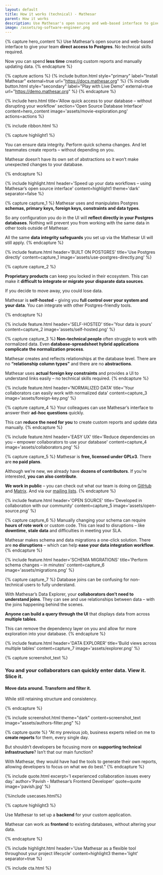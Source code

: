 ```yaml
---
layout: default
title: How it works (technical) - Mathesar
parent: How it works
description: Use Mathesar's open source and web-based interface to give your team direct access to Postgres. No technical skills required. Now you can spend less time creating custom reports and manually updating data.
image: /assets/og-software-engineer.png
---
```


{% capture hero_content %}
Use Mathesar’s open source and web-based interface to give your team **direct access to Postgres**. No technical skills required.

Now you can spend **less time** creating custom reports and manually updating data.
{% endcapture %}

{% capture actions %}
{% include button.html style="primary" label="Install Mathesar" external=true url="https://docs.mathesar.org" %}
{% include button.html style="secondary" label="Play with Live Demo" external=true url="https://demo.mathesar.org" %}
{% endcapture %}

{% include hero.html
title='Allow quick access to your database – without disrupting your workflow'
section='Open Source Database Interface' content=hero_content
image='assets/movie-exploration.png' actions=actions %}

{% include ribbon.html %}

{% capture highlight1 %}

You can ensure data integrity. Perform quick
schema changes. And let teammates create reports – without depending on you.

Mathesar doesn’t have its own set of abstractions so it won’t make unexpected changes to your database.

{% endcapture %}

{% include highlight.html
    header='Speed up your data workflows – using Mathesar’s open source interface'
    content=highlight1
    theme='dark'
    separator=false
%}

{% capture capture_1 %}
Mathesar uses and manipulates Postgres **schemas, primary keys, foreign keys, constraints and data types**.

So any configuration you do in the UI will **reflect directly in your Postgres databases**.
Nothing will prevent you from working with the same data in other tools outside of Mathesar.

All the same **data integrity safeguards** you set up via the Mathesar UI will still apply.
{% endcapture %}

{% include feature.html
    header='BUILT ON POSTGRES'
    title='Use Postgres directly'
    content=capture_1
    image='assets/use-postgres-directly.png'
%}

{% capture capture_2 %}

**Proprietary products** can keep you locked in their ecosystem. This can make it **difficult to integrate or migrate your disparate data sources**.

If you decide to move away, you could lose data.

Mathesar is **self-hosted** – giving you **full control over your system and your data**. You can integrate with other Postgres-friendly tools.

{% endcapture %}

{% include feature.html
    header='SELF-HOSTED'
    title='Your data is yours'
    content=capture_2
    image='assets/self-hosted.png'
%}

{% capture capture_3 %}
**Non-technical people** often struggle to work with normalized data. Even **database-spreadsheet hybrid applications complicate the normalization process**.

Mathesar creates and reflects relationships at the database level.  There are no **“relationship column types”** and there are no **abstractions**.

Mathesar uses **actual foreign key constraints** and provides a UI to understand links easily – no technical skills required.
{% endcapture %}

{% include feature.html
    header='NORMALIZED DATA'
    title='Your collaborators can easily work with normalized data'
    content=capture_3
    image='assets/foreign-key.png'
%}

{% capture capture_4 %}
Your colleagues can use Mathesar’s interface to answer their **ad-hoc questions** quickly.

This can **reduce the need for you** to create custom reports and update data manually.
{% endcapture %}

{% include feature.html
    header='EASY UX'
    title='Reduce dependencies on you – empower collaborators to use your database'
    content=capture_4
    image='assets/collaborators.png'
%}

{% capture capture_5 %}
Mathesar is **free, licensed under GPLv3**. There are **no paid plans**.

Although we’re new, we already have **dozens of contributors**. If you’re interested, **you can also contribute**.

**We work in public** – you can check out what our team is doing on [GitHub](https://github.com/centerofci/mathesar) and [Matrix](https://wiki.mathesar.org/en/community/matrix). And via our [mailing lists](https://wiki.mathesar.org/en/community/mailing-lists).
{% endcapture %}

{% include feature.html
    header='OPEN SOURCE'
    title='Developed in collaboration with our community'
    content=capture_5
    image='assets/open-source.png'
%}

{% capture capture_6 %}
Manually changing your schema can require **hours of rote work** or custom code.
This can lead to disruptions – like **downtime**, **stale data** and difficulties in meeting your SLA.

Mathesar makes schema and data migrations a one-click solution.
There are **no disruptions** – which can help **ease your data integration workflow**.
{% endcapture %}

{% include feature.html
    header='SCHEMA MIGRATIONS'
    title='Perform schema changes – in minutes'
    content=capture_6
    image='assets/migrations.png'
%}

{% capture capture_7 %}
Database joins can be confusing for non-technical users to fully understand.

With Mathesar’s Data Explorer, your **collaborators don’t need to understand joins**. They can see and use relationships between data – with the joins happening behind the scenes.

**Anyone can build a query through the UI** that displays data from across **multiple tables**.

This can remove the dependency layer on you and allow for more exploration into your database.
{% endcapture %}

{% include feature.html
    header='DATA EXPLORER'
    title='Build views across multiple tables'
    content=capture_7
    image='assets/explorer.png'
%}

{% capture screenshot_text %}

### You and your collaborators can quickly enter data. View it. Slice it.

#### Move data around. Transform and filter it.

While still retaining structure and consistency.

{% endcapture %}

{% include screenshot.html theme="dark" content=screenshot_text image="assets/authors-filter.png" %}

{% capture quote %}
"At my previous job, business experts relied on me to **create reports** for them, every single day.

But shouldn’t developers be focusing more on **supporting technical infrastructure**? Isn’t that our main function?

With Mathesar, they would have had the tools to generate their own reports, allowing developers to focus on what we do best."
{% endcapture %}

{%
include quote.html
excerpt='I experienced collaboration issues every day.'
author='Pavish - Mathesar’s Frontend Developer'
quote=quote
image='pavish.jpg'
%}

{%include usecases.html%}

{% capture highlight3 %}

Use Mathesar to set up a **backend** for your custom application.

Mathesar can work as **frontend** to existing databases, without altering your data.

{% endcapture %}

{% include highlight.html header='Use Mathesar as a flexible tool throughout your project lifecycle' content=highlight3 theme='light' separator=true %}

{% include cta.html %}